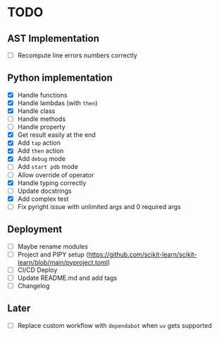 # TODO

## AST Implementation

- [ ] Recompute line errors numbers correctly

## Python implementation

- [x] Handle functions
- [x] Handle lambdas (with `then`)
- [x] Handle class
- [ ] Handle methods
- [ ] Handle property
- [x] Get result easily at the end
- [x] Add `tap` action
- [x] Add `then` action
- [x] Add `debug` mode
- [ ] Add `start pdb` mode
- [ ] Allow override of operator
- [x] Handle typing correctly
- [ ] Update docstrings
- [x] Add complex test
- [ ] Fix pyright issue with unlimited args and 0 required args

## Deployment

- [ ] Maybe rename modules
- [ ] Project and PIPY setup (<https://github.com/scikit-learn/scikit-learn/blob/main/pyproject.toml>)
- [ ] CI/CD Deploy
- [ ] Update README.md and add tags
- [ ] Changelog

## Later

- [ ] Replace custom workflow with `dependabot` when `uv` gets supported
